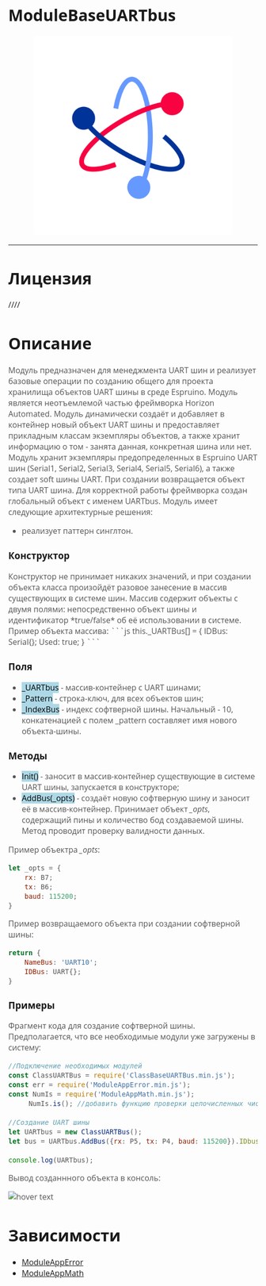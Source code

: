 <div style = "font-family: 'Open Sans', sans-serif; font-size: 16px">

# ModuleBaseUARTbus
<p align="center">
  <img src="./res/logo.png" width="400" title="hover text">
</p>

-----------------

# Лицензия
////

# Описание
<div style = "color: #555">

Модуль предназначен для менеджмента UART шин и реализует базовые операции по созданию общего для проекта хранилища объектов UART шины в среде Espruino. Модуль является неотъемлемой частью фреймворка Horizon Automated. Модуль динамически создаёт и добавляет в контейнер новый объект UART шины и предоставляет прикладным классам экземпляры объектов, а также хранит информацию о том - занята данная, конкретная шина или нет. Модуль хранит экземпляры предопределенных в Espruino UART шин (Serial1, Serial2, Serial3, Serial4, Serial5, Serial6), а также создает soft шины UART. При создании возвращается объект типа UART шина. Для корректной работы фреймворка создан глобальный объект с именем UARTbus. Модуль имеет следующие архитектурные решения:
- реализует паттерн синглтон.
</div>

### Конструктор
<div style = "color: #555">
Конструктор не принимает никаких значений, и при создании объекта класса произойдёт разовое занесение в массив существующих в системе шин. Массив содержит объекты с двумя полями: непосредственно объект шины и идентификатор *true/false* об её использовании в системе. Пример объекта массива:
```js
this._UARTBus[] = {
    IDBus: Serial{};
    Used: true;
}
```
</div>

### Поля
<div style = "color: #555">

- <mark style="background-color: lightblue">_UARTbus</mark> - массив-контейнер с UART шинами;
- <mark style="background-color: lightblue">_Pattern</mark> - строка-ключ, для всех объектов шин;
- <mark style="background-color: lightblue">_IndexBus</mark> - индекс софтверной шины. Начальный - 10, конкатенацией с полем _pattern составляет имя нового объекта-шины.
</div>

### Методы
<div style = "color: #555">

- <mark style="background-color: lightblue">Init()</mark> - заносит в массив-контейнер существующие в системе UART шины, запускается в конструкторе;
- <mark style="background-color: lightblue">AddBus(_opts)</mark> - создаёт новую софтверную шину и заносит её в массив-контейнер.
Принимает объект *_opts*, содержащий пины и количество бод создаваемой шины. Метод проводит проверку валидности данных. 

Пример объектра *_opts*:
```js
let _opts = {
    rx: B7;
    tx: B6;
    baud: 115200;
}
```
Пример возвращаемого объекта при создании софтверной шины:
```js
return {
    NameBus: 'UART10';
    IDBus: UART{};
}
```
</div>

### Примеры
<div style = "color: #555">

Фрагмент кода для создание софтверной шины. Предполагается, что все необходимые модули уже загружены в систему:
```js
//Подключение необходимых модулей
const ClassUARTBus = require('ClassBaseUARTBus.min.js');
const err = require('ModuleAppError.min.js');
const NumIs = require('ModuleAppMath.min.js');
     NumIs.is(); //добавить функцию проверки целочисленных чисел в Number

//Создание UART шины
let UARTbus = new ClassUARTBus();
let bus = UARTbus.AddBus({rx: P5, tx: P4, baud: 115200}).IDbus;

console.log(UARTbus);
```
Вывод созданнного объекта в консоль:
<p align="left">
  <img src="./res/output.png" title="hover text">
</p>
</div>

# Зависимости
- [ModuleAppError](https://github.com/Konkery/ModuleAppError/blob/main/README.md)
- [ModuleAppMath](https://github.com/Konkery/ModuleAppMath/blob/main/README.md)
</div>

